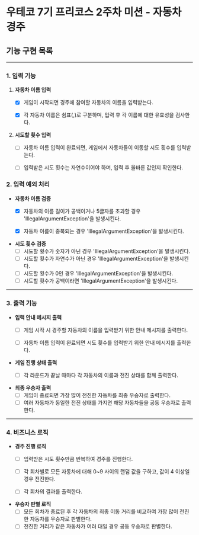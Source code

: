 # 우테코 7기 프리코스 2주차 미션 - 자동차 경주

## 기능 구현 목록

------

### 1. 입력 기능

1. **자동차 이름 입력**
   - [x] 게임이 시작되면 경주에 참여할 자동차의 이름을 입력받는다.
   - [x] 각 자동차 이름은 쉼표(,)로 구분하며, 입력 후 각 이름에 대한 유효성을 검사한다.


2. **시도할 횟수 입력**
    - [ ] 자동차 이름 입력이 완료되면, 게임에서 자동차들이 이동할 시도 횟수를 입력받는다.
    - [ ] 입력받은 시도 횟수는 자연수이어야 하며, 입력 후 올바른 값인지 확인한다.


### 2. 입력 예외 처리

- **자동차 이름 검증**
    - [x] 자동차의 이름 길이가 공백이거나 5글자를 초과할 경우 'IllegalArgumentException'을 발생시킨다.
    - [x] 자동차 이름이 중복되는 경우 'IllegalArgumentException'을 발생시킨다.


- **시도 횟수 검증**
    - [ ] 시도할 횟수가 숫자가 아닌 경우 'IllegalArgumentException'을 발생시킨다.
    - [ ] 시도할 횟수가 자연수가 아닌 경우 'IllegalArgumentException'을 발생시킨다.
    - [ ] 시도할 횟수가 0인 경우 'IllegalArgumentException'을 발생시킨다.
    - [ ] 시도할 횟수가 공백이라면 'IllegalArgumentException'을 발생시킨다.

------

### 3. 출력 기능

- **입력 안내 메시지 출력**
    - [ ] 게임 시작 시 경주할 자동차의 이름을 입력받기 위한 안내 메시지를 출력한다.
    - [ ] 자동차 이름 입력이 완료되면 시도 횟수를 입력받기 위한 안내 메시지를 출력한다.


- **게임 진행 상태 출력**
    - [ ] 각 라운드가 끝날 때마다 각 자동차의 이름과 전진 상태를 함께 출력한다.
  

- **최종 우승자 출력**
    - [ ] 게임이 종료되면 가장 많이 전진한 자동차를 최종 우승자로 출력한다.
    - [ ] 여러 자동차가 동일한 전진 상태를 가지면 해당 자동차들을 공동 우승자로 출력한다.

------

### 4. 비즈니스 로직

- **경주 진행 로직**
    - [ ] 입력받은 시도 횟수만큼 반복하여 경주를 진행한다.
    - [ ] 각 회차별로 모든 자동차에 대해 0~9 사이의 랜덤 값을 구하고, 값이 4 이상일 경우 전진한다.
    - [ ] 각 회차의 결과를 출력한다.

    
- **우승자 판별 로직**
    - [ ] 모든 회차가 종료된 후 각 자동차의 최종 이동 거리를 비교하여 가장 많이 전진한 자동차를 우승자로 판별한다.
    - [ ] 전진한 거리가 같은 자동차가 여러 대일 경우 공동 우승자로 판별한다.